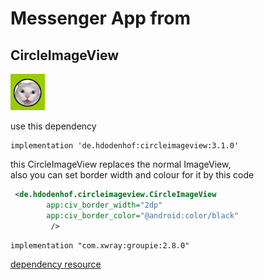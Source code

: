 # Messenger App from 

## CircleImageView
![](https://github.com/alishechka/FirebaseMessengerApp/blob/master/app/src/main/res/drawable/circleimage.png)

use this dependency

    implementation 'de.hdodenhof:circleimageview:3.1.0'
this CircleImageView replaces the normal ImageView,\
also you can set border width and colour for it by this code
```xml
 <de.hdodenhof.circleimageview.CircleImageView
        app:civ_border_width="2dp"
        app:civ_border_color="@android:color/black"
         />
```

    implementation "com.xwray:groupie:2.8.0"
    
[dependency resource](https://github.com/hdodenhof/CircleImageView "link")
